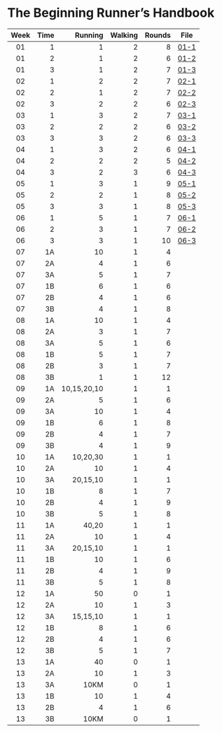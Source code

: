 # The Beginning Runner’s Handbook

| Week  | Time |     Running | Walking | Rounds | File             |
| :---: | ---: | ----------: | ------: | -----: | ---------------- |
|  01   |    1 |           1 |       2 |      8 | [01-1](01-1.asc) |
|  01   |    2 |           1 |       2 |      6 | [01-2](01-2.asc) |
|  01   |    3 |           1 |       2 |      7 | [01-3](01-3.asc) |
|  02   |    1 |           2 |       2 |      7 | [02-1](02-1.asc) |
|  02   |    2 |           1 |       2 |      7 | [02-2](02-2.asc) |
|  02   |    3 |           2 |       2 |      6 | [02-3](02-3.asc) |
|  03   |    1 |           3 |       2 |      7 | [03-1](03-1.asc) |
|  03   |    2 |           2 |       2 |      6 | [03-2](03-2.asc) |
|  03   |    3 |           3 |       2 |      6 | [03-3](03-3.asc) |
|  04   |    1 |           3 |       2 |      6 | [04-1](04-1.asc) |
|  04   |    2 |           2 |       2 |      5 | [04-2](04-2.asc) |
|  04   |    3 |           2 |       3 |      6 | [04-3](04-3.asc) |
|  05   |    1 |           3 |       1 |      9 | [05-1](05-1.asc) |
|  05   |    2 |           2 |       1 |      8 | [05-2](05-2.asc) |
|  05   |    3 |           3 |       1 |      8 | [05-3](05-3.asc) |
|  06   |    1 |           5 |       1 |      7 | [06-1](06-1.asc) |
|  06   |    2 |           3 |       1 |      7 | [06-2](06-2.asc) |
|  06   |    3 |           3 |       1 |     10 | [06-3](06-3.asc) |
|  07   |   1A |          10 |       1 |      4 |                  |
|  07   |   2A |           4 |       1 |      6 |                  |
|  07   |   3A |           5 |       1 |      7 |                  |
|  07   |   1B |           6 |       1 |      6 |                  |
|  07   |   2B |           4 |       1 |      6 |                  |
|  07   |   3B |           4 |       1 |      8 |                  |
|  08   |   1A |          10 |       1 |      4 |                  |
|  08   |   2A |           3 |       1 |      7 |                  |
|  08   |   3A |           5 |       1 |      6 |                  |
|  08   |   1B |           5 |       1 |      7 |                  |
|  08   |   2B |           3 |       1 |      7 |                  |
|  08   |   3B |           1 |       1 |     12 |                  |
|  09   |   1A | 10,15,20,10 |       1 |      1 |                  |
|  09   |   2A |           5 |       1 |      6 |                  |
|  09   |   3A |          10 |       1 |      4 |                  |
|  09   |   1B |           6 |       1 |      8 |                  |
|  09   |   2B |           4 |       1 |      7 |                  |
|  09   |   3B |           4 |       1 |      9 |                  |
|  10   |   1A |    10,20,30 |       1 |      1 |                  |
|  10   |   2A |          10 |       1 |      4 |                  |
|  10   |   3A |    20,15,10 |       1 |      1 |                  |
|  10   |   1B |           8 |       1 |      7 |                  |
|  10   |   2B |           4 |       1 |      9 |                  |
|  10   |   3B |           5 |       1 |      8 |                  |
|  11   |   1A |       40,20 |       1 |      1 |                  |
|  11   |   2A |          10 |       1 |      4 |                  |
|  11   |   3A |    20,15,10 |       1 |      1 |                  |
|  11   |   1B |          10 |       1 |      6 |                  |
|  11   |   2B |           4 |       1 |      9 |                  |
|  11   |   3B |           5 |       1 |      8 |                  |
|  12   |   1A |          50 |       0 |      1 |                  |
|  12   |   2A |          10 |       1 |      3 |                  |
|  12   |   3A |    15,15,10 |       1 |      1 |                  |
|  12   |   1B |           8 |       1 |      6 |                  |
|  12   |   2B |           4 |       1 |      6 |                  |
|  12   |   3B |           5 |       1 |      7 |                  |
|  13   |   1A |          40 |       0 |      1 |                  |
|  13   |   2A |          10 |       1 |      3 |                  |
|  13   |   3A |        10KM |       0 |      1 |                  |
|  13   |   1B |          10 |       1 |      4 |                  |
|  13   |   2B |           4 |       1 |      6 |                  |
|  13   |   3B |        10KM |       0 |      1 |                  |
